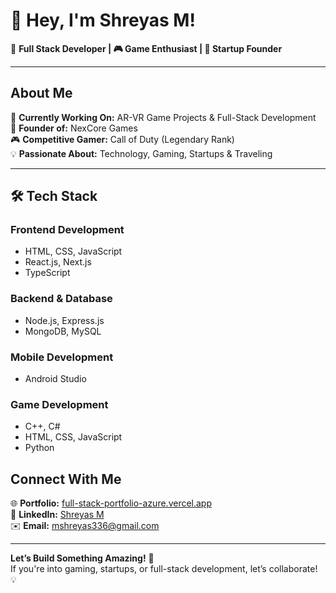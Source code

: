 # 👋 Hey, I'm Shreyas M!

🚀 **Full Stack Developer | 🎮 Game Enthusiast | 🚀 Startup Founder**  

---

## About Me  

🔭 **Currently Working On:** AR-VR Game Projects & Full-Stack Development  
🚀 **Founder of:** NexCore Games  
🎮 **Competitive Gamer:** Call of Duty (Legendary Rank)  
💡 **Passionate About:** Technology, Gaming, Startups & Traveling  

---

## 🛠 Tech Stack  

### Frontend Development  
- HTML, CSS, JavaScript  
- React.js, Next.js  
- TypeScript  

### Backend & Database  
- Node.js, Express.js  
- MongoDB, MySQL  

### Mobile Development  
- Android Studio  

### Game Development  
- C++, C#  
- HTML, CSS, JavaScript  
- Python  

## Connect With Me  

🌐 **Portfolio:** [full-stack-portfolio-azure.vercel.app](https://full-stack-portfolio-azure.vercel.app/)  
🏢 **LinkedIn:** [Shreyas M](https://www.linkedin.com/in/shreyas-m-8854941ab/)  
✉️ **Email:** mshreyas336@gmail.com  

---

**Let’s Build Something Amazing!** 🚀  
If you're into gaming, startups, or full-stack development, let’s collaborate! 💡  

